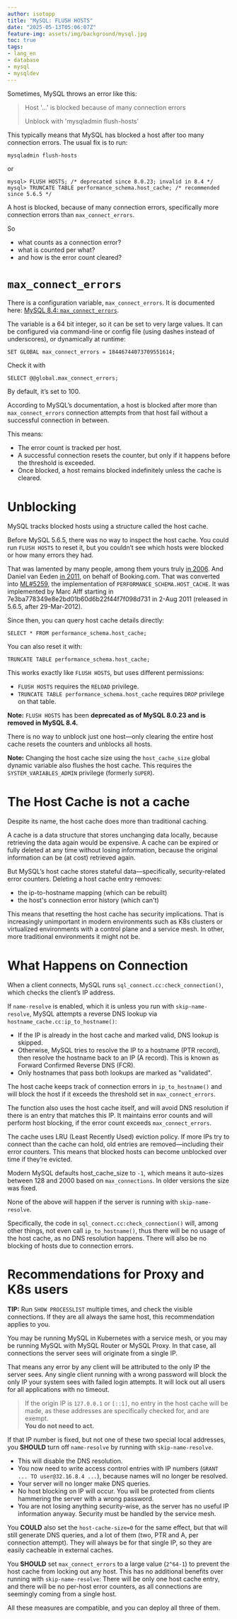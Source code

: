 ```yaml
---
author: isotopp
title: "MySQL: FLUSH HOSTS"
date: "2025-05-13T05:06:07Z"
feature-img: assets/img/background/mysql.jpg
toc: true
tags:
- lang_en
- database
- mysql
- mysqldev
---
```


Sometimes, MySQL throws an error like this:
> Host '...' is blocked because of many connection errors
> 
> Unblock with 'mysqladmin flush-hosts'

This typically means that MySQL has blocked a host after too many connection errors. The usual fix is to run:

```console
mysqladmin flush-hosts
```

or

```mysql
mysql> FLUSH HOSTS; /* deprecated since 8.0.23; invalid in 8.4 */
mysql> TRUNCATE TABLE performance_schema.host_cache; /* recommended since 5.6.5 */
```

A host is blocked, because of many connection errors, specifically more connection errors than `max_connect_errors`.

So

- what counts as a connection error?
- what is counted per what?
- and how is the error count cleared?

# `max_connect_errors`

There is a configuration variable, `max_connect_errors`.
It is documented here:
[MySQL 8.4: `max_connect_errors`](https://dev.mysql.com/doc/refman/8.4/en/server-system-variables.html#sysvar_max_connect_errors).

The variable is a 64 bit integer, so it can be set to very large values.
It can be configured via command-line or config file (using dashes instead of underscores), or dynamically at runtime:

```mysql
SET GLOBAL max_connect_errors = 18446744073709551614;
```

Check it with

```mysql
SELECT @@global.max_connect_errors;
```
By default, it’s set to 100.

According to MySQL’s documentation,
a host is blocked after more than `max_connect_errors` connection attempts from that host fail without a successful connection in between.

This means:

- The error count is tracked per host.
- A successful connection resets the counter, but only if it happens before the threshold is exceeded.
- Once blocked, a host remains blocked indefinitely unless the cache is cleared.

# Unblocking

MySQL tracks blocked hosts using a structure called the host cache.

Before MySQL 5.6.5, there was no way to inspect the host cache.
You could run `FLUSH HOSTS` to reset it, but you couldn’t see which hosts were blocked or how many errors they had.

That was lamented by many people, among them yours truly [in 2006](https://bugs.mysql.com/bug.php?id=24906).
And Daniel van Eeden [in 2011](https://bugs.mysql.com/bug.php?id=59404), on behalf of Booking.com.
That was converted into [ML#5259](https://dev.mysql.com/worklog/task/?id=5259),
the implementation of `PERFORMANCE_SCHEMA.HOST_CACHE`.
It was implemented by Marc Alff starting in 7e3ba778349e8e2bd01b60d6b22f44f7f098d731 in 2-Aug 2011
(released in 5.6.5, after 29-Mar-2012).

Since then, you can query host cache details directly:

```mysql
SELECT * FROM performance_schema.host_cache;
```

You can also reset it with:

```mysql
TRUNCATE TABLE performance_schema.host_cache;
```

This works exactly like `FLUSH HOSTS`, but uses different permissions:

- `FLUSH HOSTS` requires the `RELOAD` privilege.
- `TRUNCATE TABLE performance_schema.host_cache` requires `DROP` privilege on that table.

**Note:** `FLUSH HOSTS` has been **deprecated as of MySQL 8.0.23 and is removed in MySQL 8.4.**

There is no way to unblock just one host—only clearing the entire host cache resets the counters and unblocks all hosts.

**Note:** Changing the host cache size using the `host_cache_size` global dynamic variable also flushes the host cache.
This requires the `SYSTEM_VARIABLES_ADMIN` privilege (formerly `SUPER`).

# The Host Cache is not a cache

Despite its name, the host cache does more than traditional caching.

A cache is a data structure that stores unchanging data locally, because retrieving the data again would be expensive.
A cache can be expired or fully deleted at any time without losing information,
because the original information can be (at cost) retrieved again. 

But MySQL’s host cache stores stateful data—specifically, security-related error counters.
Deleting a host cache entry removes:

- the ip-to-hostname mapping (which can be rebuilt)
- the host's connection error history (which can't)

This means that resetting the host cache has security implications.
That is increasingly unimportant in modern environments 
such as K8s clusters or virtualized environments with a control plane and a service mesh.
In other, more traditional environments it might not be.

# What Happens on Connection

When a client connects, MySQL runs `sql_connect.cc:check_connection()`, which checks the client’s IP address.

If `name-resolve` is enabled, which it is unless you run with `skip-name-resolve`,
MySQL attempts a reverse DNS lookup via `hostname_cache.cc:ip_to_hostname()`:

- If the IP is already in the host cache and marked valid, DNS lookup is skipped.
- Otherwise, MySQL tries to resolve the IP to a hostname (PTR record),
  then resolve the hostname back to an IP (A record).
  This is known as Forward Confirmed Reverse DNS (FCR).
- Only hostnames that pass both lookups are marked as "validated".

The host cache keeps track of connection errors in `ip_to_hostname()`
and will block the host if it exceeds the threshold set in `max_connect_errors`.

The function also uses the host cache itself, and will avoid DNS resolution if there is an entry that matches this IP.
It maintains error counts and will perform host blocking, if the error count exceeds `max_connect_errors`.

The cache uses LRU (Least Recently Used) eviction policy.
If more IPs try to connect than the cache can hold, old entries are removed—including their error counters.
This means that blocked hosts can become unblocked over time if they’re evicted.

Modern MySQL defaults host_cache_size to `-1`, which means it auto-sizes between 128 and 2000 based on `max_connections`.
In older versions the size was fixed.

None of the above will happen if the server is running with `skip-name-resolve`.

Specifically, the code in `sql_connect.cc:check_connection()` will, among other things, not even call `ip_to_hostname()`,
thus there will be no usage of the host cache, as no DNS resolution happens.
There will also be no blocking of hosts due to connection errors.

# Recommendations for Proxy and K8s users

**TIP:** Run `SHOW PROCESSLIST` multiple times, and check the visible connections. 
If they are all always the same host, this recommendation applies to you. 

You may be running MySQL in Kubernetes with a service mesh,
or you may be running MySQL with MySQL Router or MySQL Proxy.
In that case, all connections the server sees will originate from a single IP.

That means any error by any client will be attributed to the only IP the server sees.
Any single client running with a wrong password will block the only IP your system sees with failed login attempts.
It will lock out all users for all applications with no timeout.

> If the origin IP is `127.0.0.1` or `[::1]`, no entry in the host cache will be made, 
> as these addresses are specifically checked for, and are exempt.  
> **You do not need to act.**

If that IP number is fixed, but not one of these two special local addresses,
you **SHOULD** turn off `name-resolve` by running with `skip-name-resolve`.

- This will disable the DNS resolution.
- You now need to write access control entries with IP numbers
  (`GRANT ... TO user@32.16.8.4 ...`), 
  because names will no longer be resolved.
- Your server will no longer make DNS queries.
- No host blocking on IP will occur.
  You will be protected from clients hammering the server with a wrong password.
- You are not losing anything security-wise, as the server has no useful IP information anyway.
  Security must be handled by the service mesh.

You **COULD** also set the `host-cache-size=0` for the same effect, but that will still generate DNS queries,
and a lot of them (two, PTR and A, per connection attempt).
They will always be for that single IP, so they are easily cacheable in external caches.

You **SHOULD** set `max_connect_errors` to a large value (`2^64-1`) to prevent the host cache from locking out any host.
This has no additional benefits over running with `skip-name-resolve`: There will be only one host cache entry,
and there will be no per-host error counters, as all connections are seemingly coming from a single host.

All these measures are compatible, and you can deploy all three of them.
